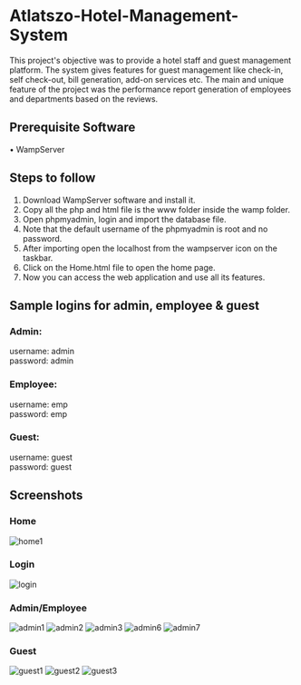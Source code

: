 # Atlatszo-Hotel-Management-System
This project's objective was to provide a hotel staff and guest management platform. The system gives features for guest management like check-in, self check-out, bill generation, add-on services etc. The main and unique feature of the project was the performance report generation of employees and departments based on the reviews.

## Prerequisite Software
•	WampServer

## Steps to follow
1.	Download WampServer software and install it.
2.	Copy all the php and html file is the www folder inside the wamp folder.
3.	Open phpmyadmin, login and import the database file.
4.	Note that the default username of the phpmyadmin is root and no password.
5.	After importing open the localhost from the wampserver icon on the taskbar.
6.	Click on the Home.html file to open the home page.
7.  Now you can access the web application and use all its features.

## Sample logins for admin, employee & guest

### Admin:
username: admin
<br>password: admin
### Employee: 
username: emp
<br>password: emp
### Guest:
username: guest
<br>password: guest

## Screenshots

### Home
![home1](/screenshots/home1.jpg)
### Login
![login](/screenshots/login.jpg)
### Admin/Employee
![admin1](/screenshots/admin1.jpg)
![admin2](/screenshots/admin2.jpg)
![admin3](/screenshots/admin3.jpg)
![admin6](/screenshots/admin6.jpg)
![admin7](/screenshots/admin7.jpg)
### Guest
![guest1](/screenshots/guest1.jpg)
![guest2](/screenshots/guest2.jpg)
![guest3](/screenshots/guest3.jpg)
